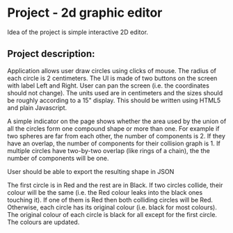 <h1>Project - 2d graphic editor</h1>

<p>Idea of the project is simple interactive 2D editor.</p>
 
<h2>Project description:</h2>
<p>
Application allows user draw circles using clicks of mouse. The radius of each circle is 2 centimeters. The UI is made of two buttons on the screen with label Left and Right. User can pan the screen (i.e. the coordinates should not change). The units used are in centimeters and the sizes should be roughly according to a 15" display. This should be written using HTML5 and plain Javascript.
</p>

<p>
A simple indicator on the page shows whether the area used by the union of all the circles form one compound shape or more than one. For example if two spheres are far from each other, the number of components is 2. If they have an overlap, the number of components for their collision graph is 1. If multiple circles have two-by-two overlap (like rings of a chain), the the number of components will be one.
</p>

<p> User should be able to export the resulting shape in JSON</p>
 
<p>The first circle is in Red and the rest are in Black. If two circles collide, their colour will be the same (i.e. the Red colour leaks into the black ones touching it). If one of them is Red then both colliding circles will be Red. Otherwise, each circle has its original colour (i.e. black for most colours). The original colour of each circle is black for all except for the first circle. The colours are updated.</p>